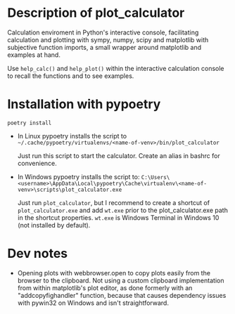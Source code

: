 # Description of plot_calculator
Calculation enviroment in Python's interactive console, facilitating calculation and plotting
with sympy, numpy, scipy and matplotlib with subjective function imports, a small wrapper around
matplotlib and examples at hand.

Use `help_calc()` and `help_plot()` within the interactive calculation console to recall the
functions and to see examples.

# Installation with pypoetry
`poetry install`
- In Linux pypoetry installs the script to
  `~/.cache/pypoetry/virtualenvs/<name-of-venv>/bin/plot_calculator`
  
  Just run this script to start the calculator. Create an alias in bashrc for convenience.
- In Windows pypoetry installs the script to:
  `C:\Users\<username>\AppData\Local\pypoetry\Cache\virtualenv\<name-of-venv>\scripts\plot_calculator.exe`

  Just run `plot_calculator`, but I recommend to create a shortcut of `plot_calculator.exe` and
  add `wt.exe` prior to the plot_calculator.exe path in the shortcut properties. `wt.exe` is
  Windows Terminal in Windows 10 (not installed by default).

# Dev notes
- Opening plots with webbrowser.open to copy plots easily from the browser to the clipboard. Not
  using a custom clipboard implementation from within matplotlib's plot editor, as done formerly
  with an "addcopyfighandler" function, because that causes dependency issues with pywin32 on
  Windows and isn't straightforward.
